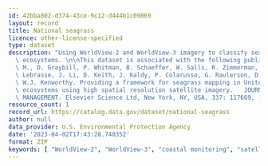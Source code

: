 ```yaml
---
id: 42bba802-d374-43ce-9c12-d444b1c09069
layout: record
title: National seagrass
licence: other-license-specified
type: dataset
description: "Using WorldView-2 and WorldView-3 imagery to classify seagrass in coastal\
  \ ecosystems. \n\nThis dataset is associated with the following publication:\nCoffer,\
  \ M., D. Graybill, P. Whitman, B. Schaeffer, W. Salls, R. Zimmerman, V. Hill, M.\
  \ Lebrasse, J. Li, D. Keith, J. Kaldy, P. Colarusso, G. Raulerson, D. Ward, and\
  \ W.J. Kenworthy. Providing a framework for seagrass mapping in United States coastal\
  \ ecosystems using high spatial resolution satellite imagery.   JOURNAL OF ENVIRONMENTAL\
  \ MANAGEMENT. Elsevier Science Ltd, New York, NY, USA, 337: 117669, (2023)."
resource_count: 1
record_url: https://catalog.data.gov/dataset/national-seagrass
author: null
data_provider: U.S. Environmental Protection Agency
date: '2023-04-02T17:43:28.740352'
format: ZIP
keywords: [ "WorldView-2", "WorldView-3", "coastal monitoring", "satellite remote sensing", "image classification", "seagrass" ]
---
```


